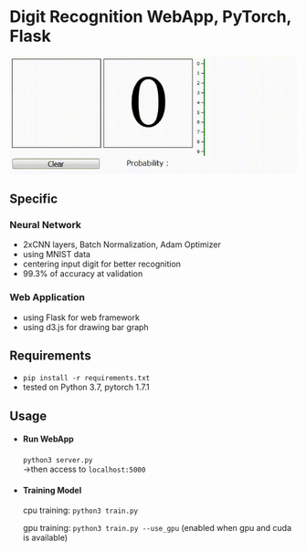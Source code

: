 # Digit Recognition WebApp, PyTorch, Flask

![Digit Recognition](./demo.gif)


## Specific

### Neural Network

- 2xCNN layers, Batch Normalization, Adam Optimizer
- using MNIST data
- centering input digit for better recognition
- 99.3% of accuracy at validation

### Web Application

- using Flask for web framework
- using d3.js for drawing bar graph

## Requirements
- `pip install -r requirements.txt`
- tested on Python 3.7, pytorch 1.7.1

## Usage

- #### Run WebApp
  `python3 server.py`   
  ->then access to `localhost:5000`
  
- #### Training Model
  cpu training: `python3 train.py`

  gpu training: `python3 train.py --use_gpu` (enabled when gpu and cuda is available)


